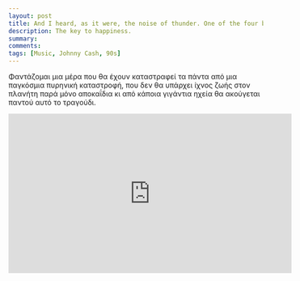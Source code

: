 ```yaml
---
layout: post
title: And I heard, as it were, the noise of thunder. One of the four beasts saying, “Come and see.” And I saw, and behold a white horse.
description: The key to happiness.
summary: 
comments: 
tags: [Music, Johnny Cash, 90s]
---
```


Φαντάζομαι μια μέρα που θα έχουν καταστραφεί τα πάντα από μια παγκόσμια πυρηνική καταστροφή, που δεν θα υπάρχει ίχνος ζωής στον πλανήτη παρά μόνο αποκαΐδια κι από κάποια γιγάντια ηχεία θα ακούγεται παντού αυτό το τραγούδι.

<div class="youtube-embed-container">
	<iframe width="560" height="315" src="https://www.youtube.com/embed/k5dYxX-PNno" title="YouTube video player" frameborder="0" allow="accelerometer; autoplay; clipboard-write; encrypted-media; gyroscope; picture-in-picture" allowfullscreen></iframe>
</div>